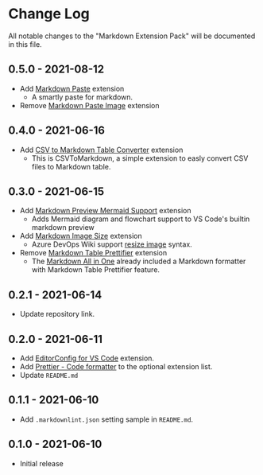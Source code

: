 # Change Log

All notable changes to the "Markdown Extension Pack" will be documented in this file.

## 0.5.0 - 2021-08-12

- Add [Markdown Paste](https://marketplace.visualstudio.com/items?itemName=telesoho.vscode-markdown-paste-image) extension
  - A smartly paste for markdown.
- Remove [Markdown Paste Image](https://marketplace.visualstudio.com/items?itemName=onesdev.vscode-paste-image-plus) extension

## 0.4.0 - 2021-06-16

- Add [CSV to Markdown Table Converter](https://marketplace.visualstudio.com/items?itemName=Marchiore.csvtomarkdown) extension
  - This is CSVToMarkdown, a simple extension to easly convert CSV files to Markdown table.

## 0.3.0 - 2021-06-15

- Add [Markdown Preview Mermaid Support](https://marketplace.visualstudio.com/items?itemName=bierner.markdown-mermaid) extension
  - Adds Mermaid diagram and flowchart support to VS Code's builtin markdown preview
- Add [Markdown Image Size](https://marketplace.visualstudio.com/items?itemName=bierner.markdown-image-size) extension
  - Azure DevOps Wiki support [resize image](https://docs.microsoft.com/en-us/azure/devops/project/wiki/markdown-guidance?view=azure-devops&WT.mc_id=DT-MVP-4015686#images) syntax.
- Remove [Markdown Table Prettifier](https://marketplace.visualstudio.com/items?itemName=darkriszty.markdown-table-prettify) extension
  - The [Markdown All in One](https://marketplace.visualstudio.com/items?itemName=yzhang.markdown-all-in-one) already included a Markdown formatter with Markdown Table Prettifier feature.

## 0.2.1 - 2021-06-14

- Update repository link.

## 0.2.0 - 2021-06-11

- Add [EditorConfig for VS Code](https://marketplace.visualstudio.com/items?itemName=EditorConfig.EditorConfig) extension.
- Add [Prettier - Code formatter](https://marketplace.visualstudio.com/items?itemName=esbenp.prettier-vscode) to the optional extension list.
- Update `README.md`

## 0.1.1 - 2021-06-10

- Add `.markdownlint.json` setting sample in `README.md`.

## 0.1.0 - 2021-06-10

- Initial release
